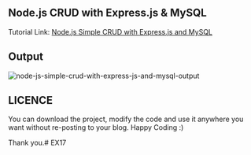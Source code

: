 ## Node.js CRUD with Express.js & MySQL
Tutorial Link: [Node.js Simple CRUD with Express.js and MySQL](https://www.mynotepaper.com/nodejs-simple-crud-with-expressjs-and-mysql.html)

## Output
![node-js-simple-crud-with-express-js-and-mysql-output](https://user-images.githubusercontent.com/13184472/66422500-9a04a600-ea2b-11e9-93b3-0f2cc7c18e3f.gif)

## LICENCE
You can download the project, modify the code and use it anywhere you want without re-posting to your blog. Happy Coding :)

Thank you.# EX17
